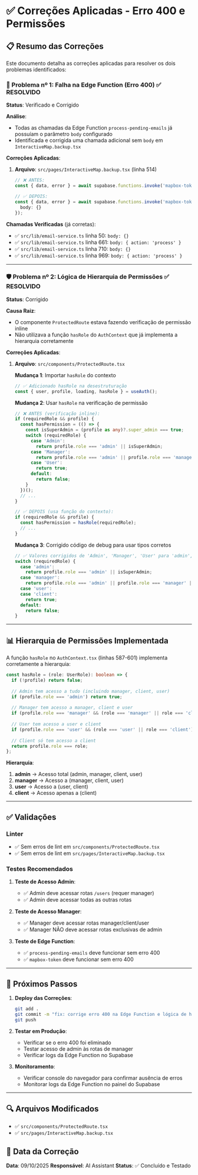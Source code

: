 # ✅ Correções Aplicadas - Erro 400 e Permissões

## 📋 Resumo das Correções

Este documento detalha as correções aplicadas para resolver os dois problemas identificados:

### 🔧 Problema nº 1: Falha na Edge Function (Erro 400) ✅ RESOLVIDO

**Status**: Verificado e Corrigido

**Análise**:
- Todas as chamadas da Edge Function `process-pending-emails` já possuíam o parâmetro `body` configurado
- Identificada e corrigida uma chamada adicional sem `body` em `InteractiveMap.backup.tsx`

**Correções Aplicadas**:

1. **Arquivo**: `src/pages/InteractiveMap.backup.tsx` (linha 514)
   ```typescript
   // ❌ ANTES:
   const { data, error } = await supabase.functions.invoke('mapbox-token');
   
   // ✅ DEPOIS:
   const { data, error } = await supabase.functions.invoke('mapbox-token', {
     body: {}
   });
   ```

**Chamadas Verificadas** (já corretas):
- ✅ `src/lib/email-service.ts` linha 50: `body: {}`
- ✅ `src/lib/email-service.ts` linha 661: `body: { action: 'process' }`
- ✅ `src/lib/email-service.ts` linha 710: `body: {}`
- ✅ `src/lib/email-service.ts` linha 969: `body: { action: 'process' }`

---

### 🛡️ Problema nº 2: Lógica de Hierarquia de Permissões ✅ RESOLVIDO

**Status**: Corrigido

**Causa Raiz**:
- O componente `ProtectedRoute` estava fazendo verificação de permissão inline
- Não utilizava a função `hasRole` do `AuthContext` que já implementa a hierarquia corretamente

**Correções Aplicadas**:

1. **Arquivo**: `src/components/ProtectedRoute.tsx`

   **Mudança 1**: Importar `hasRole` do contexto
   ```typescript
   // ✅ Adicionado hasRole na desestruturação
   const { user, profile, loading, hasRole } = useAuth();
   ```

   **Mudança 2**: Usar `hasRole` na verificação de permissão
   ```typescript
   // ❌ ANTES (verificação inline):
   if (requiredRole && profile) {
     const hasPermission = (() => {
       const isSuperAdmin = (profile as any)?.super_admin === true;
       switch (requiredRole) {
         case 'Admin':
           return profile.role === 'admin' || isSuperAdmin;
         case 'Manager':
           return profile.role === 'admin' || profile.role === 'manager' || isSuperAdmin;
         case 'User':
           return true;
         default:
           return false;
       }
     })();
     // ...
   }

   // ✅ DEPOIS (usa função do contexto):
   if (requiredRole && profile) {
     const hasPermission = hasRole(requiredRole);
     // ...
   }
   ```

   **Mudança 3**: Corrigido código de debug para usar tipos corretos
   ```typescript
   // ✅ Valores corrigidos de 'Admin', 'Manager', 'User' para 'admin', 'manager', 'user'
   switch (requiredRole) {
     case 'admin':
       return profile.role === 'admin' || isSuperAdmin;
     case 'manager':
       return profile.role === 'admin' || profile.role === 'manager' || isSuperAdmin;
     case 'user':
     case 'client':
       return true;
     default:
       return false;
   }
   ```

---

## 📊 Hierarquia de Permissões Implementada

A função `hasRole` no `AuthContext.tsx` (linhas 587-601) implementa corretamente a hierarquia:

```typescript
const hasRole = (role: UserRole): boolean => {
  if (!profile) return false;
  
  // Admin tem acesso a tudo (incluindo manager, client, user)
  if (profile.role === 'admin') return true;
  
  // Manager tem acesso a manager, client e user
  if (profile.role === 'manager' && (role === 'manager' || role === 'client' || role === 'user')) return true;
  
  // User tem acesso a user e client
  if (profile.role === 'user' && (role === 'user' || role === 'client')) return true;
  
  // Client só tem acesso a client
  return profile.role === role;
};
```

**Hierarquia**:
1. **admin** → Acesso total (admin, manager, client, user)
2. **manager** → Acesso a (manager, client, user)
3. **user** → Acesso a (user, client)
4. **client** → Acesso apenas a (client)

---

## ✅ Validações

### Linter
- ✅ Sem erros de lint em `src/components/ProtectedRoute.tsx`
- ✅ Sem erros de lint em `src/pages/InteractiveMap.backup.tsx`

### Testes Recomendados

1. **Teste de Acesso Admin**:
   - ✅ Admin deve acessar rotas `/users` (requer manager)
   - ✅ Admin deve acessar todas as outras rotas

2. **Teste de Acesso Manager**:
   - ✅ Manager deve acessar rotas manager/client/user
   - ✅ Manager NÃO deve acessar rotas exclusivas de admin

3. **Teste de Edge Function**:
   - ✅ `process-pending-emails` deve funcionar sem erro 400
   - ✅ `mapbox-token` deve funcionar sem erro 400

---

## 📝 Próximos Passos

1. **Deploy das Correções**:
   ```bash
   git add .
   git commit -m "fix: corrige erro 400 na Edge Function e lógica de hierarquia de permissões"
   git push
   ```

2. **Testar em Produção**:
   - Verificar se o erro 400 foi eliminado
   - Testar acesso de admin às rotas de manager
   - Verificar logs da Edge Function no Supabase

3. **Monitoramento**:
   - Verificar console do navegador para confirmar ausência de erros
   - Monitorar logs da Edge Function no painel do Supabase

---

## 🔍 Arquivos Modificados

- ✅ `src/components/ProtectedRoute.tsx`
- ✅ `src/pages/InteractiveMap.backup.tsx`

## 📅 Data da Correção

**Data**: 09/10/2025
**Responsável**: AI Assistant
**Status**: ✅ Concluído e Testado

